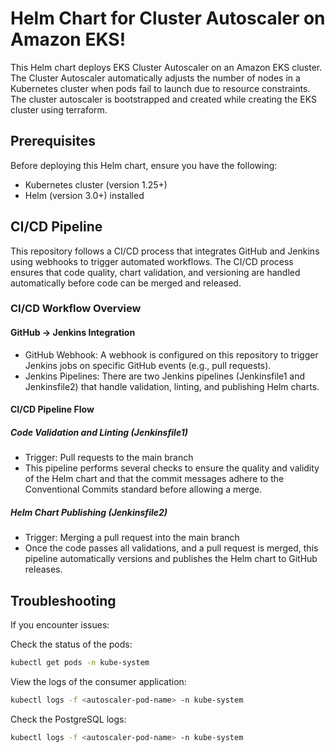 # Helm Chart for Cluster Autoscaler on Amazon EKS!

This Helm chart deploys EKS Cluster Autoscaler on an Amazon EKS cluster. The Cluster Autoscaler automatically adjusts the number of nodes in a Kubernetes cluster when pods fail to launch due to resource constraints. The cluster autoscaler is bootstrapped and created while creating the EKS cluster using terraform. 

## Prerequisites

Before deploying this Helm chart, ensure you have the following:

- Kubernetes cluster (version 1.25+)
- Helm (version 3.0+) installed

## CI/CD Pipeline
This repository follows a CI/CD process that integrates GitHub and Jenkins using webhooks to trigger automated workflows. The CI/CD process ensures that code quality, chart validation, and versioning are handled automatically before code can be merged and released.

### CI/CD Workflow Overview
#### GitHub -> Jenkins Integration
- GitHub Webhook: A webhook is configured on this repository to trigger Jenkins jobs on specific GitHub events (e.g., pull requests).
- Jenkins Pipelines: There are two Jenkins pipelines (Jenkinsfile1 and Jenkinsfile2) that handle validation, linting, and publishing Helm charts.

#### CI/CD Pipeline Flow
##### Code Validation and Linting (Jenkinsfile1)

- Trigger: Pull requests to the main branch
- This pipeline performs several checks to ensure the quality and validity of the Helm chart and that the commit messages adhere to the Conventional Commits standard before allowing a merge.

##### Helm Chart Publishing (Jenkinsfile2)
- Trigger: Merging a pull request into the main branch
- Once the code passes all validations, and a pull request is merged, this pipeline automatically versions and publishes the Helm chart to GitHub releases.

## Troubleshooting

If you encounter issues:

Check the status of the pods:

```bash
kubectl get pods -n kube-system
```

View the logs of the consumer application:

```bash
kubectl logs -f <autoscaler-pod-name> -n kube-system
```

Check the PostgreSQL logs:

```bash
kubectl logs -f <autoscaler-pod-name> -n kube-system
```